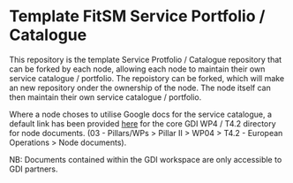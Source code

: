 # Template FitSM Service Portfolio / Catalogue

This repository is the template Service Protfolio / Catalogue repository that can be forked by each node, allowing each node to maintain their own service catalogue / portfolio. The repoistory can be forked, which will make an new repository onder the ownership of the node. The node itself can then maintain their own service catalogue / portfolio. 

Where a node choses to utilise Google docs for the service catalogue, a default link has been provided [here](https://drive.google.com/drive/u/0/folders/1hUip36pfwKTUEbszoeuw13wtB1dwH5fW) for the core GDI WP4 / T4.2 directory for node documents. (03 - Pillars/WPs >  Pillar II > WP04 > T4.2 - European Operations > Node documents). 

NB: Documents contained within the GDI workspace are only accessible to GDI partners.
